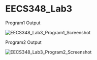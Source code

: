 # EECS348_Lab3

Program1 Output

![EECS348_Lab3_Program1_Screenshot](https://user-images.githubusercontent.com/103295891/218339259-62bda585-9687-4994-96ae-762d7421e23e.jpg)


Program2 Output

![EECS348_Lab3_Program2_Screenshot](https://user-images.githubusercontent.com/103295891/218340377-5e26de41-73ae-4418-8fce-be28178e921e.jpg)
